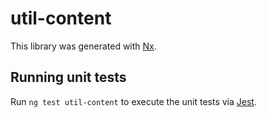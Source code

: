 # util-content

This library was generated with [Nx](https://nx.dev).

## Running unit tests

Run `ng test util-content` to execute the unit tests via [Jest](https://jestjs.io).
